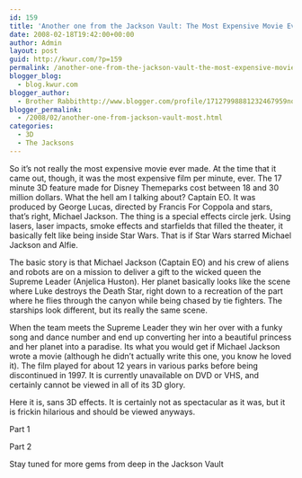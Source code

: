 ```yaml
---
id: 159
title: 'Another one from the Jackson Vault: The Most Expensive Movie Ever Made'
date: 2008-02-18T19:42:00+00:00
author: Admin
layout: post
guid: http://kwur.com/?p=159
permalink: /another-one-from-the-jackson-vault-the-most-expensive-movie-ever-made/
blogger_blog:
  - blog.kwur.com
blogger_author:
  - Brother Rabbithttp://www.blogger.com/profile/17127998881232467959noreply@blogger.com
blogger_permalink:
  - /2008/02/another-one-from-jackson-vault-most.html
categories:
  - 3D
  - The Jacksons
---
```

<div class="pf-content">
  <p>
    So it&#8217;s not really the most expensive movie ever made. At the time that it came out, though, it was the most expensive film per minute, ever. The 17 minute 3D feature made for Disney Themeparks cost between 18 and 30 million dollars. What the hell am I talking about? Captain EO. It was produced by George Lucas, directed by Francis For Coppola and stars, that&#8217;s right, Michael Jackson. The thing is a special effects circle jerk. Using lasers, laser impacts, smoke effects and starfields that filled the theater, it basically felt like being inside Star Wars. That is if Star Wars starred Michael Jackson and Alfie.
  </p>
  
  <p>
    The basic story is that Michael Jackson (Captain EO) and his crew of aliens and robots are on a mission to deliver a gift to the wicked queen the Supreme Leader (Anjelica Huston). Her planet basically looks like the scene where Luke destroys the Death Star, right down to a recreation of the part where he flies through the canyon while being chased by tie fighters. The starships look different, but its really the same scene.
  </p>
  
  <p>
    When the team meets the Supreme Leader they win her over with a funky song and dance number and end up converting her into a beautiful princess and her planet into a paradise. Its what you would get if Michael Jackson wrote a movie (although he didn&#8217;t actually write this one, you know he loved it). The film played for about 12 years in various parks before being discontinued in 1997. It is currently unavailable on DVD or VHS, and certainly cannot be viewed in all of its 3D glory.
  </p>
  
  <p>
    Here it is, sans 3D effects. It is certainly not as spectacular as it was, but it is frickin hilarious and should be viewed anyways.
  </p>
  
  <p>
    Part 1<br />
  </p>
  
  <p>
    Part 2<br />
  </p>
  
  <p>
    Stay tuned for more gems from deep in the Jackson Vault
  </p>
</div>